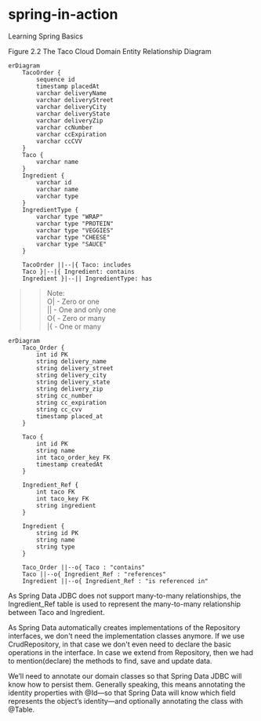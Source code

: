 # spring-in-action
Learning Spring Basics

Figure 2.2 The Taco Cloud Domain Entity Relationship Diagram
```mermaid
erDiagram
    TacoOrder {
        sequence id
        timestamp placedAt
        varchar deliveryName
        varchar deliveryStreet
        varchar deliveryCity
        varchar deliveryState
        varchar deliveryZip
        varchar ccNumber
        varchar ccExpiration
        varchar ccCVV
    }
    Taco {
        varchar name
    }
    Ingredient {
        varchar id
        varchar name
        varchar type
    }
    IngredientType {
        varchar type "WRAP"
        varchar type "PROTEIN"
        varchar type "VEGGIES"
        varchar type "CHEESE"
        varchar type "SAUCE"
    }
    
    TacoOrder ||--|{ Taco: includes
    Taco }|--|{ Ingredient: contains
    Ingredient }|--|| IngredientType: has

```

>> Note:  
O| - Zero or one  
|| - One and only one  
O{ - Zero or many  
|{ - One or many

```mermaid
erDiagram
    Taco_Order {
        int id PK
        string delivery_name
        string delivery_street
        string delivery_city
        string delivery_state
        string delivery_zip
        string cc_number
        string cc_expiration
        string cc_cvv
        timestamp placed_at
    }

    Taco {
        int id PK
        string name
        int taco_order_key FK
        timestamp createdAt
    }

    Ingredient_Ref {
        int taco FK
        int taco_key FK
        string ingredient
    }

    Ingredient {
        string id PK
        string name
        string type
    }

    Taco_Order ||--o{ Taco : "contains"
    Taco ||--o{ Ingredient_Ref : "references"
    Ingredient ||--o{ Ingredient_Ref : "is referenced in"
```
As Spring Data JDBC does not support many-to-many relationships, the Ingredient_Ref 
table is used to represent the many-to-many relationship between Taco and Ingredient.

As Spring Data automatically creates implementations of the Repository interfaces, 
we don't need the implementation classes anymore. If we use CrudRepository, in 
that case we don't even need to declare the basic operations in the interface. 
In case we extend from Repository, then we had to mention(declare) the methods to 
find, save and update data.

We’ll need to annotate our domain classes so that Spring
Data JDBC will know how to persist them. Generally speaking, this means annotating
the identity properties with @Id—so that Spring Data will know which field represents
the object’s identity—and optionally annotating the class with @Table.